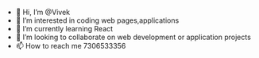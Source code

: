 - 👋 Hi, I’m @Vivek
- 👀 I’m interested in coding web pages,applications
- 🌱 I’m currently learning React
- 💞️ I’m looking to collaborate on web development or application projects
- 📫 How to reach me 7306533356


<!---
Vvk0105/Vvk0105 is a ✨ special ✨ repository because its `README.md` (this file) appears on your GitHub profile.
You can click the Preview link to take a look at your changes.
--->
